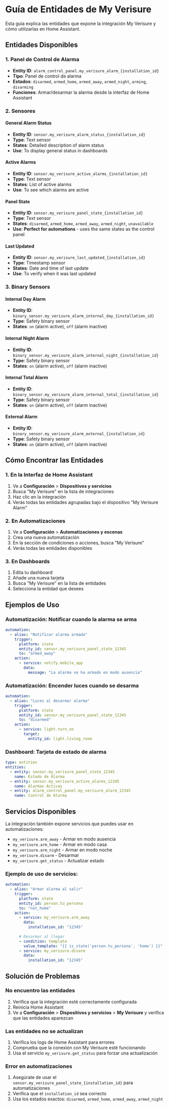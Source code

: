 # Guía de Entidades de My Verisure

Esta guía explica las entidades que expone la integración My Verisure y cómo utilizarlas en Home Assistant.

## Entidades Disponibles

### 1. Panel de Control de Alarma
- **Entity ID**: `alarm_control_panel.my_verisure_alarm_{installation_id}`
- **Tipo**: Panel de control de alarma
- **Estados**: `disarmed`, `armed_home`, `armed_away`, `armed_night`, `arming`, `disarming`
- **Funciones**: Armar/desarmar la alarma desde la interfaz de Home Assistant

### 2. Sensores

#### General Alarm Status
- **Entity ID**: `sensor.my_verisure_alarm_status_{installation_id}`
- **Type**: Text sensor
- **States**: Detailed description of alarm status
- **Use**: To display general status in dashboards

#### Active Alarms
- **Entity ID**: `sensor.my_verisure_active_alarms_{installation_id}`
- **Type**: Text sensor
- **States**: List of active alarms
- **Use**: To see which alarms are active

#### Panel State
- **Entity ID**: `sensor.my_verisure_panel_state_{installation_id}`
- **Type**: Text sensor
- **States**: `disarmed`, `armed_home`, `armed_away`, `armed_night`, `unavailable`
- **Use**: **Perfect for automations** - uses the same states as the control panel

#### Last Updated
- **Entity ID**: `sensor.my_verisure_last_updated_{installation_id}`
- **Type**: Timestamp sensor
- **States**: Date and time of last update
- **Use**: To verify when it was last updated

### 3. Binary Sensors

#### Internal Day Alarm
- **Entity ID**: `binary_sensor.my_verisure_alarm_internal_day_{installation_id}`
- **Type**: Safety binary sensor
- **States**: `on` (alarm active), `off` (alarm inactive)

#### Internal Night Alarm
- **Entity ID**: `binary_sensor.my_verisure_alarm_internal_night_{installation_id}`
- **Type**: Safety binary sensor
- **States**: `on` (alarm active), `off` (alarm inactive)

#### Internal Total Alarm
- **Entity ID**: `binary_sensor.my_verisure_alarm_internal_total_{installation_id}`
- **Type**: Safety binary sensor
- **States**: `on` (alarm active), `off` (alarm inactive)

#### External Alarm
- **Entity ID**: `binary_sensor.my_verisure_alarm_external_{installation_id}`
- **Type**: Safety binary sensor
- **States**: `on` (alarm active), `off` (alarm inactive)

## Cómo Encontrar las Entidades

### 1. En la Interfaz de Home Assistant
1. Ve a **Configuración** > **Dispositivos y servicios**
2. Busca "My Verisure" en la lista de integraciones
3. Haz clic en la integración
4. Verás todas las entidades agrupadas bajo el dispositivo "My Verisure Alarm"

### 2. En Automatizaciones
1. Ve a **Configuración** > **Automatizaciones y escenas**
2. Crea una nueva automatización
3. En la sección de condiciones o acciones, busca "My Verisure"
4. Verás todas las entidades disponibles

### 3. En Dashboards
1. Edita tu dashboard
2. Añade una nueva tarjeta
3. Busca "My Verisure" en la lista de entidades
4. Selecciona la entidad que desees

## Ejemplos de Uso

### Automatización: Notificar cuando la alarma se arma
```yaml
automation:
  - alias: "Notificar alarma armada"
    trigger:
      platform: state
      entity_id: sensor.my_verisure_panel_state_12345
      to: "armed_away"
    action:
      - service: notify.mobile_app
        data:
          message: "La alarma se ha armado en modo ausencia"
```

### Automatización: Encender luces cuando se desarma
```yaml
automation:
  - alias: "Luces al desarmar alarma"
    trigger:
      platform: state
      entity_id: sensor.my_verisure_panel_state_12345
      to: "disarmed"
    action:
      - service: light.turn_on
        target:
          entity_id: light.living_room
```

### Dashboard: Tarjeta de estado de alarma
```yaml
type: entities
entities:
  - entity: sensor.my_verisure_panel_state_12345
    name: Estado de Alarma
  - entity: sensor.my_verisure_active_alarms_12345
    name: Alarmas Activas
  - entity: alarm_control_panel.my_verisure_alarm_12345
    name: Control de Alarma
```

## Servicios Disponibles

La integración también expone servicios que puedes usar en automatizaciones:

- `my_verisure.arm_away` - Armar en modo ausencia
- `my_verisure.arm_home` - Armar en modo casa
- `my_verisure.arm_night` - Armar en modo noche
- `my_verisure.disarm` - Desarmar
- `my_verisure.get_status` - Actualizar estado

### Ejemplo de uso de servicios:
```yaml
automation:
  - alias: "Armar alarma al salir"
    trigger:
      platform: state
      entity_id: person.tu_persona
      to: "not_home"
    action:
      - service: my_verisure.arm_away
        data:
          installation_id: "12345"
      
      # Desarmar al llegar
      - condition: template
        value_template: "{{ is_state('person.tu_persona', 'home') }}"
      - service: my_verisure.disarm
        data:
          installation_id: "12345"
```

## Solución de Problemas

### No encuentro las entidades
1. Verifica que la integración esté correctamente configurada
2. Reinicia Home Assistant
3. Ve a **Configuración** > **Dispositivos y servicios** > **My Verisure** y verifica que las entidades aparezcan

### Las entidades no se actualizan
1. Verifica los logs de Home Assistant para errores
2. Comprueba que la conexión con My Verisure esté funcionando
3. Usa el servicio `my_verisure.get_status` para forzar una actualización

### Error en automatizaciones
1. Asegúrate de usar el `sensor.my_verisure_panel_state_{installation_id}` para automatizaciones
2. Verifica que el `installation_id` sea correcto
3. Usa los estados exactos: `disarmed`, `armed_home`, `armed_away`, `armed_night` 